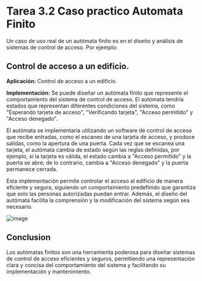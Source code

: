 # Tarea 3.2 Caso practico Automata Finito

Un caso de uso real de un autómata finito es en el diseño y análisis de sistemas de control de acceso. Por ejemplo:

## Control de acceso a un edificio.

**Aplicación:** Control de acceso a un edificio.

**Implementación:** Se puede diseñar un autómata finito que represente el comportamiento del sistema de control de acceso. El autómata tendría estados que representan diferentes condiciones del sistema, como "Esperando tarjeta de acceso", "Verificando tarjeta", "Acceso permitido" y "Acceso denegado".

El autómata se implementaría utilizando un software de control de acceso que recibe entradas, como el escaneo de una tarjeta de acceso, y produce salidas, como la apertura de una puerta. Cada vez que se escanea una tarjeta, el autómata cambia de estado según las reglas definidas, por ejemplo, si la tarjeta es válida, el estado cambia a "Acceso permitido" y la puerta se abre; de lo contrario, cambia a "Acceso denegado" y la puerta permanece cerrada.

Esta implementación permite controlar el acceso al edificio de manera eficiente y segura, siguiendo un comportamiento predefinido que garantiza que solo las personas autorizadas puedan entrar. Además, el diseño del autómata facilita la comprensión y la modificación del sistema según sea necesario.

![image](https://github.com/UrielAhumada/Lenguajes_Automatas1/assets/160798678/09a376dd-9762-4b31-b6fd-2daf61df2473)

## Conclusion

Los autómatas finitos son una herramienta poderosa para diseñar sistemas de control de acceso eficientes y seguros, permitiendo una representación clara y concisa del comportamiento del sistema y facilitando su implementación y mantenimiento.
